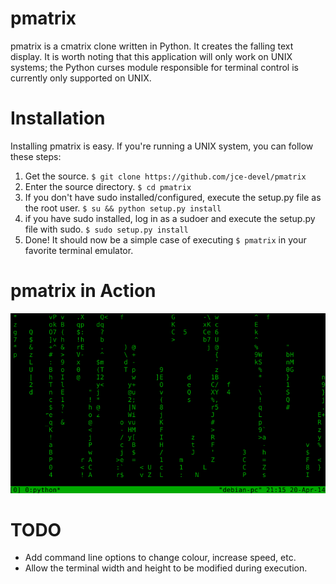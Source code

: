 pmatrix
=======

pmatrix is a cmatrix clone written in Python. It creates the falling text display. It is worth noting that this application will only work on UNIX systems; the Python curses module responsible for terminal control is currently only supported on UNIX.

Installation
============

Installing pmatrix is easy. If you're running a UNIX system, you can follow these steps:

1. Get the source. `$ git clone https://github.com/jce-devel/pmatrix`
2. Enter the source directory. `$ cd pmatrix`
3. If you don't have sudo installed/configured, execute the setup.py file as the root user. `$ su && python setup.py install`
4. if you have sudo installed, log in as a sudoer and execute the setup.py file with sudo. `$ sudo setup.py install`
5. Done! It should now be a simple case of executing `$ pmatrix` in your favorite terminal emulator.

pmatrix in Action
=================

![](images/action.png)

TODO
====

* Add command line options to change colour, increase speed, etc.
* Allow the terminal width and height to be modified during execution.
